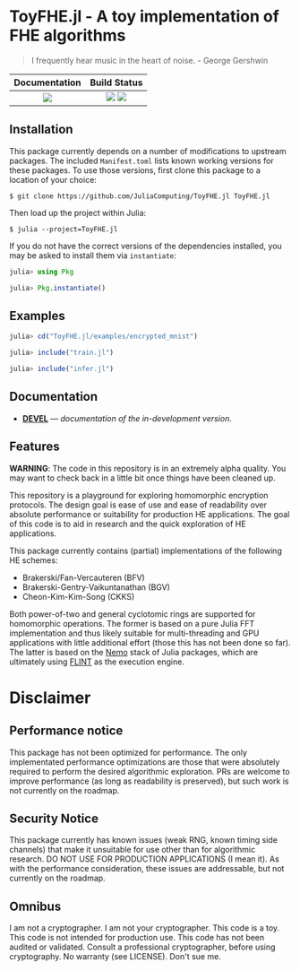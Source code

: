 # ToyFHE.jl - A toy implementation of FHE algorithms

> I frequently hear music in the heart of noise. - George Gershwin


| **Documentation**                                                               | **Build Status**                                                                                |
|:-------------------------------------------------------------------------------:|:-----------------------------------------------------------------------------------------------:|
| [![][docs-dev-img]][docs-dev-url] | [![][travis-img]][travis-url] [![][codecov-img]][codecov-url] |

## Installation

This package currently depends on a number of modifications
to upstream packages. The included `Manifest.toml` lists
known working versions for these packages. To use those
versions, first clone this package to a location of your
choice:

```
$ git clone https://github.com/JuliaComputing/ToyFHE.jl ToyFHE.jl
```

Then load up the project within Julia:
```
$ julia --project=ToyFHE.jl
```

If you do not have the correct versions of the dependencies installed, you may be asked to install them via `instantiate`:
```julia
julia> using Pkg

julia> Pkg.instantiate()
```

## Examples

```julia
julia> cd("ToyFHE.jl/examples/encrypted_mnist")

julia> include("train.jl")

julia> include("infer.jl")
```

## Documentation

- [**DEVEL**][docs-dev-url] &mdash; *documentation of the in-development version.*

## Features

**WARNING**: The code in this repository is in an extremely alpha quality. You
may want to check back in a little bit once things have been cleaned up.

This repository is a playground for exploring homomorphic encryption protocols.
The design goal is ease of use and ease of readability over absolute performance
or suitability for production HE applications. The goal of this code is to aid
in research and the quick exploration of HE applications.

This package currently contains (partial) implementations of the following HE
schemes:

- Brakerski/Fan-Vercauteren (BFV)
- Brakerski-Gentry-Vaikuntanathan (BGV)
- Cheon-Kim-Kim-Song (CKKS)

Both power-of-two and general cyclotomic rings are supported for homomorphic
operations. The former is based on a pure Julia FFT implementation and thus
likely suitable for multi-threading and GPU applications with little additional
effort (those this has not been done so far). The latter is based on the
[Nemo](http://nemocas.org/) stack of Julia packages, which are ultimately using
[FLINT](http://www.flintlib.org/) as the execution engine.

# Disclaimer
## Performance notice

This package has not been optimized for performance. The only implementated
performance optimizations are those that were absolutely required to perform
the desired algorithmic exploration. PRs are welcome to improve performance
(as long as readability is preserved), but such work is not currently on the
roadmap.

## Security Notice

This package currently has known issues (weak RNG, known timing side channels)
that make it unsuitable for use other than for algorithmic research. DO NOT USE
FOR PRODUCTION APPLICATIONS (I mean it). As with the performance consideration,
these issues are addressable, but not currently on the roadmap.

## Omnibus

I am not a cryptographer. I am not your cryptographer. This code is a toy.
This code is not intended for production use. This code has not been audited
or validated. Consult a professional cryptographer, before using cryptography.
No warranty (see LICENSE). Don't sue me.


[docs-dev-img]: https://img.shields.io/badge/docs-dev-blue.svg
[docs-dev-url]: https://juliacomputing.github.io/ToyFHE.jl/dev

[docs-stable-img]: https://img.shields.io/badge/docs-stable-blue.svg
[docs-stable-url]: https://juliacomputing.github.io/ToyFHE.jl/stable

[travis-img]: https://travis-ci.org/JuliaComputing/ToyFHE.jl.svg?branch=master
[travis-url]: https://travis-ci.org/JuliaComputing/ToyFHE.jl

[codecov-img]: https://codecov.io/gh/JuliaComputing/ToyFHE.jl/branch/master/graph/badge.svg
[codecov-url]: https://codecov.io/gh/JuliaComputing/ToyFHE.jl

[issues-url]: https://github.com/JuliaComputing/ToyFHE.jl/issues
